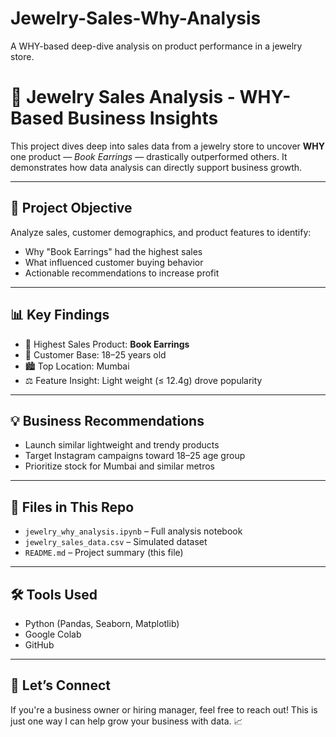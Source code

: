 # Jewelry-Sales-Why-Analysis
A WHY-based deep-dive analysis on product performance in a jewelry store.
# 💎 Jewelry Sales Analysis - WHY-Based Business Insights

This project dives deep into sales data from a jewelry store to uncover **WHY** one product — *Book Earrings* — drastically outperformed others. It demonstrates how data analysis can directly support business growth.

---

## 🎯 Project Objective

Analyze sales, customer demographics, and product features to identify:
- Why "Book Earrings" had the highest sales
- What influenced customer buying behavior
- Actionable recommendations to increase profit

---

## 📊 Key Findings

- 🥇 Highest Sales Product: **Book Earrings**
- 🧒 Customer Base: 18–25 years old
- 🏙️ Top Location: Mumbai
- ⚖️ Feature Insight: Light weight (≤ 12.4g) drove popularity

---

## 💡 Business Recommendations

- Launch similar lightweight and trendy products
- Target Instagram campaigns toward 18–25 age group
- Prioritize stock for Mumbai and similar metros

---

## 📁 Files in This Repo

- `jewelry_why_analysis.ipynb` – Full analysis notebook
- `jewelry_sales_data.csv` – Simulated dataset
- `README.md` – Project summary (this file)

---

## 🛠️ Tools Used

- Python (Pandas, Seaborn, Matplotlib)
- Google Colab
- GitHub

---

## 🙌 Let’s Connect

If you're a business owner or hiring manager, feel free to reach out! This is just one way I can help grow your business with data. 📈


